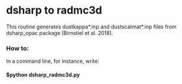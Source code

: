 # dsharp to radmc3d

This routine generates dustkappa*.inp and dustscatmat*.inp files from dsharp_opac package (Birnstiel et al. 2018).

### How to:

In a command line, for instance, write:
#### $python dsharp_radmc3d.py 
